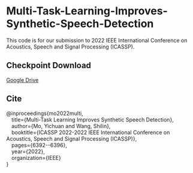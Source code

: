# Multi-Task-Learning-Improves-Synthetic-Speech-Detection
This code is for our submission to 2022 IEEE International Conference on Acoustics, Speech and Signal Processing (ICASSP).
## Checkpoint Download
[Google Drive](https://drive.google.com/drive/folders/15vwSnGGHgMkwLQso09RYvXWg7qg9zqge?usp=sharing)

## Cite
@inproceedings{mo2022multi,</br>
  &emsp;title={Multi-Task Learning Improves Synthetic Speech Detection},</br>
  &emsp;author={Mo, Yichuan and Wang, Shilin},</br>
  &emsp;booktitle={ICASSP 2022-2022 IEEE International Conference on Acoustics, Speech and Signal Processing (ICASSP)},</br>
  &emsp;pages={6392--6396},</br>
  &emsp;year={2022},</br>
  &emsp;organization={IEEE}</br>
}
